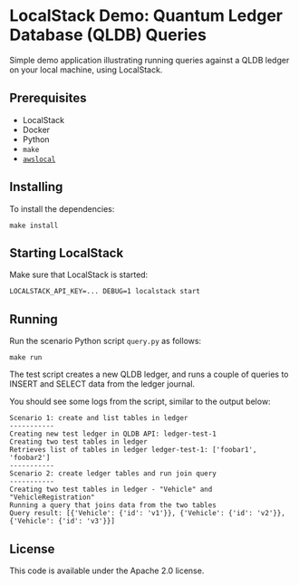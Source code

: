 # LocalStack Demo: Quantum Ledger Database (QLDB) Queries

Simple demo application illustrating running queries against a QLDB ledger on your local machine, using LocalStack.

## Prerequisites

* LocalStack
* Docker
* Python
* `make`
* [`awslocal`](https://github.com/localstack/awscli-local)

## Installing

To install the dependencies:
```
make install
```

## Starting LocalStack

Make sure that LocalStack is started:
```
LOCALSTACK_API_KEY=... DEBUG=1 localstack start
```

## Running

Run the scenario Python script `query.py` as follows:
```
make run
```

The test script creates a new QLDB ledger, and runs a couple of queries to INSERT and SELECT data from the ledger journal.

You should see some logs from the script, similar to the output below:
```
Scenario 1: create and list tables in ledger
-----------
Creating new test ledger in QLDB API: ledger-test-1
Creating two test tables in ledger
Retrieves list of tables in ledger ledger-test-1: ['foobar1', 'foobar2']
-----------
Scenario 2: create ledger tables and run join query
-----------
Creating two test tables in ledger - "Vehicle" and "VehicleRegistration"
Running a query that joins data from the two tables
Query result: [{'Vehicle': {'id': 'v1'}}, {'Vehicle': {'id': 'v2'}}, {'Vehicle': {'id': 'v3'}}]
```

## License

This code is available under the Apache 2.0 license.
